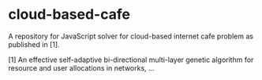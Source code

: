# cloud-based-cafe
A repository for JavaScript solver for cloud-based internet cafe problem as published in [1].

[1] An effective self-adaptive bi-directional multi-layer genetic algorithm for resource and user allocations in networks, ...
